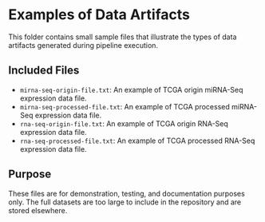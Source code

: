 # Examples of Data Artifacts

This folder contains small sample files that illustrate the types of data artifacts generated during pipeline execution.

## Included Files

- `mirna-seq-origin-file.txt`: An example of TCGA origin miRNA-Seq expression data file.
- `mirna-seq-processed-file.txt`: An example of TCGA processed miRNA-Seq expression data file.
- `rna-seq-origin-file.txt`: An example of TCGA origin RNA-Seq expression data file.
- `rna-seq-processed-file.txt`: An example of TCGA processed RNA-Seq expression data file.

## Purpose

These files are for demonstration, testing, and documentation purposes only. The full datasets are too large to include in the repository and are stored elsewhere.
